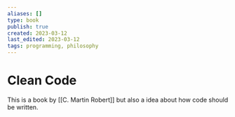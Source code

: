 ```yaml
---
aliases: []
type: book
publish: true
created: 2023-03-12
last_edited: 2023-03-12
tags: programming, philosophy
---
```

# Clean Code

This is a book by [[C. Martin Robert]] but also a idea about how code should be written.